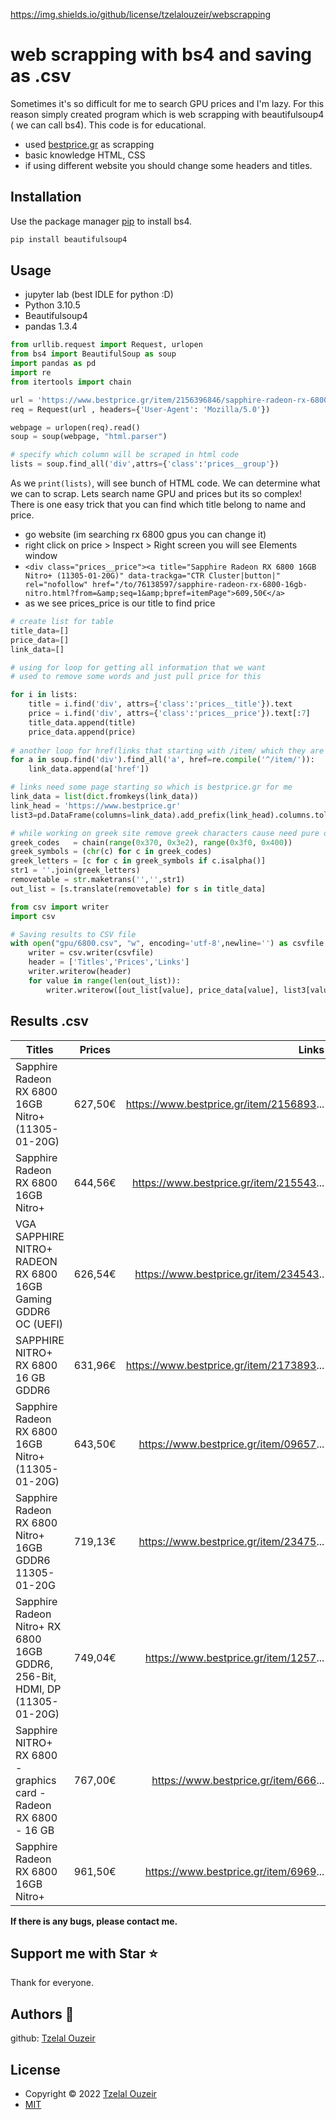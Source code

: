 https://img.shields.io/github/license/tzelalouzeir/webscrapping

# web scrapping with bs4 and saving as .csv

Sometimes it's so difficult for me to search GPU prices and I'm lazy. For this reason simply created program which is web scrapping with beautifulsoup4 ( we can call bs4). This code is for educational. 

- used [bestprice.gr](https://www.youtube.com/shorts/843c0Ek9Ys4) as scrapping
- basic knowledge HTML, CSS
- if using different website you should change some headers and titles.

## Installation

Use the package manager [pip](https://pip.pypa.io/en/stable/) to install bs4.

```bash
pip install beautifulsoup4
```

## Usage
- jupyter lab (best IDLE for python :D)
- Python 3.10.5
- Beautifulsoup4
- pandas 1.3.4
```python
from urllib.request import Request, urlopen
from bs4 import BeautifulSoup as soup
import pandas as pd
import re
from itertools import chain 

url = 'https://www.bestprice.gr/item/2156396846/sapphire-radeon-rx-6800-16gb-nitro.html'
req = Request(url , headers={'User-Agent': 'Mozilla/5.0'})

webpage = urlopen(req).read()
soup = soup(webpage, "html.parser")

# specify which column will be scraped in html code
lists = soup.find_all('div',attrs={'class':'prices__group'})
```
As we ```print(lists)```, will see bunch of HTML code. We can determine what we can to scrap. Lets search name GPU and prices but its so complex! There is one easy trick that you can find which title belong to name and price.
- go website (im searching rx 6800 gpus you can change it) 
- right click on price > Inspect > Right screen you will see Elements window
- ```<div class="prices__price"><a title="Sapphire Radeon RX 6800 16GB Nitro+ (11305-01-20G)" data-trackga="CTR Cluster|button|" rel="nofollow" href="/to/76138597/sapphire-radeon-rx-6800-16gb-nitro.html?from=&amp;seq=1&amp;bpref=itemPage">609,50€</a>```
- as we see prices_price is our title to find price 


```python
# create list for table 
title_data=[]
price_data=[]
link_data=[]

# using for loop for getting all information that we want
# used to remove some words and just pull price for this 

for i in lists:
    title = i.find('div', attrs={'class':'prices__title'}).text
    price = i.find('div', attrs={'class':'prices__price'}).text[:7]
    title_data.append(title)
    price_data.append(price)
 
# another loop for href(links that starting with /item/ which they are products)    
for a in soup.find('div').find_all('a', href=re.compile('^/item/')):
    link_data.append(a['href'])

# links need some page starting so which is bestprice.gr for me
link_data = list(dict.fromkeys(link_data))
link_head = 'https://www.bestprice.gr'
list3=pd.DataFrame(columns=link_data).add_prefix(link_head).columns.tolist()
```

```python
# while working on greek site remove greek characters cause need pure data
greek_codes   = chain(range(0x370, 0x3e2), range(0x3f0, 0x400))
greek_symbols = (chr(c) for c in greek_codes)
greek_letters = [c for c in greek_symbols if c.isalpha()]
str1 = ''.join(greek_letters)
removetable = str.maketrans('','',str1)
out_list = [s.translate(removetable) for s in title_data]
```
```python
from csv import writer
import csv

# Saving results to CSV file 
with open("gpu/6800.csv", "w", encoding='utf-8',newline='') as csvfile:
    writer = csv.writer(csvfile)
    header = ['Titles','Prices','Links']
    writer.writerow(header)
    for value in range(len(out_list)):
        writer.writerow([out_list[value], price_data[value], list3[value]])
```
## Results .csv



| Titles        | Prices           | Links  |
| ------------- |:-------------:| -----:|
|	Sapphire Radeon RX 6800 16GB Nitro+  (11305-01-20G) |627,50€ | https://www.bestprice.gr/item/2156893...
|	Sapphire Radeon RX 6800 16GB Nitro+| 	644,56€| https://www.bestprice.gr/item/215543...
|	VGA SAPPHIRE NITRO+ RADEON RX 6800 16GB Gaming GDDR6 OC  (UEFI)| 626,54€| https://www.bestprice.gr/item/234543..
|	SAPPHIRE NITRO+ RX 6800 16 GB GDDR6|631,96€| https://www.bestprice.gr/item/2173893...
|	Sapphire Radeon RX 6800 16GB Nitro+  (11305-01-20G)| 643,50€|https://www.bestprice.gr/item/09657...
|	Sapphire Radeon RX 6800 Nitro+ 16GB GDDR6 11305-01-20G| 719,13€|https://www.bestprice.gr/item/23475...
|	Sapphire Radeon Nitro+ RX 6800 16GB GDDR6, 256-Bit, HDMI, DP  (11305-01-20G)|749,04€|https://www.bestprice.gr/item/1257...
|   Sapphire NITRO+ RX 6800 - graphics card - Radeon RX 6800 - 16 GB| 767,00€|https://www.bestprice.gr/item/666...
|	Sapphire Radeon RX 6800 16GB Nitro+     | 961,50€|https://www.bestprice.gr/item/6969...

**If there is any bugs, please contact me.**

## Support me with Star ⭐
Thank for everyone.

## Authors 🗿
github: [Tzelal Ouzeir](https://github.com/tzelalouzeir) 

## License
- Copyright © 2022 [Tzelal Ouzeir](https://github.com/tzelalouzeir) 
- [MIT](https://github.com/tzelalouzeir/webscrapping/blob/main/LICENSE)
